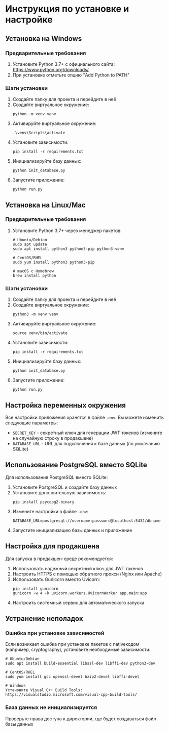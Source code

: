 # Инструкция по установке и настройке

## Установка на Windows

### Предварительные требования
1. Установите Python 3.7+ с официального сайта: https://www.python.org/downloads/
2. При установке отметьте опцию "Add Python to PATH"

### Шаги установки
1. Создайте папку для проекта и перейдите в неё
2. Создайте виртуальное окружение:
   ```
   python -m venv venv
   ```
3. Активируйте виртуальное окружение:
   ```
   .\venv\Scripts\activate
   ```
4. Установите зависимости:
   ```
   pip install -r requirements.txt
   ```
5. Инициализируйте базу данных:
   ```
   python init_database.py
   ```
6. Запустите приложение:
   ```
   python run.py
   ```

## Установка на Linux/Mac

### Предварительные требования
1. Установите Python 3.7+ через менеджер пакетов:
   ```
   # Ubuntu/Debian
   sudo apt update
   sudo apt install python3 python3-pip python3-venv
   
   # CentOS/RHEL
   sudo yum install python3 python3-pip
   
   # macOS с Homebrew
   brew install python
   ```

### Шаги установки
1. Создайте папку для проекта и перейдите в неё
2. Создайте виртуальное окружение:
   ```
   python3 -m venv venv
   ```
3. Активируйте виртуальное окружение:
   ```
   source venv/bin/activate
   ```
4. Установите зависимости:
   ```
   pip install -r requirements.txt
   ```
5. Инициализируйте базу данных:
   ```
   python init_database.py
   ```
6. Запустите приложение:
   ```
   python run.py
   ```

## Настройка переменных окружения

Все настройки приложения хранятся в файле `.env`. Вы можете изменить следующие параметры:

- `SECRET_KEY` - секретный ключ для генерации JWT токенов (измените на случайную строку в продакшене)
- `DATABASE_URL` - URL для подключения к базе данных (по умолчанию SQLite)

## Использование PostgreSQL вместо SQLite

Для использования PostgreSQL вместо SQLite:

1. Установите PostgreSQL и создайте базу данных
2. Установите дополнительную зависимость:
   ```
   pip install psycopg2-binary
   ```
3. Измените настройки в файле `.env`:
   ```
   DATABASE_URL=postgresql://username:password@localhost:5432/dbname
   ```
4. Запустите инициализацию базы данных и приложение

## Настройка для продакшена

Для запуска в продакшен-среде рекомендуется:

1. Использовать надежный секретный ключ для JWT токенов
2. Настроить HTTPS с помощью обратного прокси (Nginx или Apache)
3. Использовать Gunicorn вместо Uvicorn:
   ```
   pip install gunicorn
   gunicorn -w 4 -k uvicorn.workers.UvicornWorker app.main:app
   ```
4. Настроить системный сервис для автоматического запуска

## Устранение неполадок

### Ошибка при установке зависимостей
Если возникает ошибка при установке пакетов с nativeкодом (например, cryptography), установите необходимые зависимости:

```
# Ubuntu/Debian
sudo apt install build-essential libssl-dev libffi-dev python3-dev

# CentOS/RHEL
sudo yum install gcc openssl-devel bzip2-devel libffi-devel

# Windows
Установите Visual C++ Build Tools: https://visualstudio.microsoft.com/visual-cpp-build-tools/
```

### База данных не инициализируется
Проверьте права доступа к директории, где будет создаваться файл базы данных 